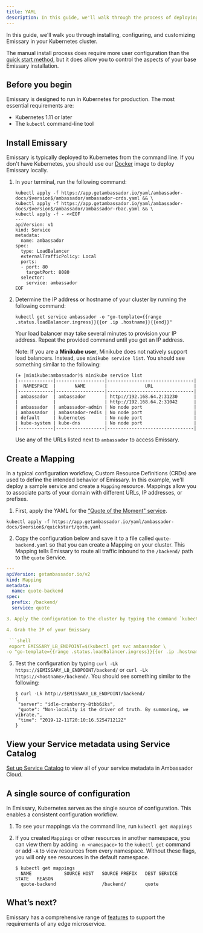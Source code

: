 ```yaml
---
title: YAML
description: In this guide, we'll walk through the process of deploying Emissary in Kubernetes for ingress routing.
---
```


In this guide, we'll walk you through installing, configuring, and customizing
Emissary in your Kubernetes cluster.

The manual install process does require more user configuration than the [quick
start method](../../../tutorials/getting-started/), but it does allow you to control the
aspects of your base Emissary installation.

## Before you begin

Emissary is designed to run in Kubernetes for production. The most essential requirements are:

* Kubernetes 1.11 or later
* The `kubectl` command-line tool

## Install Emissary

Emissary is typically deployed to Kubernetes from the command line. If you don't have Kubernetes, you should use our [Docker](../docker) image to deploy Emissary locally.

1. In your terminal, run the following command:

    ```
    kubectl apply -f https://app.getambassador.io/yaml/ambassador-docs/$version$/ambassador/ambassador-crds.yaml && \
    kubectl apply -f https://app.getambassador.io/yaml/ambassador-docs/$version$/ambassador/ambassador-rbac.yaml && \
    kubectl apply -f - <<EOF
    ---
    apiVersion: v1
    kind: Service
    metadata:
      name: ambassador
    spec:
      type: LoadBalancer
      externalTrafficPolicy: Local
      ports:
      - port: 80
        targetPort: 8080
      selector:
        service: ambassador
    EOF
    ```

2. Determine the IP address or hostname of your cluster by running the following command:

    ```
    kubectl get service ambassador -o "go-template={{range .status.loadBalancer.ingress}}{{or .ip .hostname}}{{end}}"
    ```

    Your load balancer may take several minutes to provision your IP address. Repeat the provided command until you get an IP address.

    Note: If you are a **Minikube user**, Minikube does not natively support load balancers. Instead, use `minikube service list`. You should see something similar to the following:

    ```
    (⎈ |minikube:ambassador)$ minikube service list
    |-------------|------------------|--------------------------------|
    |  NAMESPACE  |       NAME       |              URL               |
    |-------------|------------------|--------------------------------|
    | ambassador  | ambassador       | http://192.168.64.2:31230      |
    |             |                  | http://192.168.64.2:31042      |
    | ambassador  | ambassador-admin | No node port                   |
    | ambassador  | ambassador-redis | No node port                   |
    | default     | kubernetes       | No node port                   |
    | kube-system | kube-dns         | No node port                   |
    |-------------|------------------|--------------------------------|
    ```

    Use any of the URLs listed next to `ambassador` to access Emissary.

## Create a Mapping

In a typical configuration workflow, Custom Resource Definitions (CRDs) are used to define the intended behavior of Emissary. In this example, we'll deploy a sample service and create a `Mapping` resource. Mappings allow you to associate parts of your domain with different URLs, IP addresses, or prefixes.

1. First, apply the YAML for the [“Quote of the Moment" service](https://github.com/datawire/quote).

  ```
  kubectl apply -f https://app.getambassador.io/yaml/ambassador-docs/$version$/quickstart/qotm.yaml
  ```

2. Copy the configuration below and save it to a file called `quote-backend.yaml` so that you can create a Mapping on your cluster. This Mapping tells Emissary to route all traffic inbound to the `/backend/` path to the `quote` Service.

  ```yaml
  ---
  apiVersion: getambassador.io/v2
  kind: Mapping
  metadata:
    name: quote-backend
  spec:
    prefix: /backend/
    service: quote

3. Apply the configuration to the cluster by typing the command `kubectl apply -f quote-backend.yaml`.

4. Grab the IP of your Emissary

   ```shell
   export EMISSARY_LB_ENDPOINT=$(kubectl get svc ambassador \
  -o "go-template={{range .status.loadBalancer.ingress}}{{or .ip .hostname}}{{end}}")
   ```

5. Test the configuration by typing `curl -Lk https://$EMISSARY_LB_ENDPOINT/backend/` or `curl -Lk https://<hostname>/backend/`. You should see something similar to the following:

   ```
   $ curl -Lk http://$EMISSARY_LB_ENDPOINT/backend/
   {
    "server": "idle-cranberry-8tbb6iks",
    "quote": "Non-locality is the driver of truth. By summoning, we vibrate.",
    "time": "2019-12-11T20:10:16.525471212Z"
   }

## View your Service metadata using Service Catalog

[Set up Service Catalog](../../../tutorials/getting-started/#3-connect-your-cluster-to-ambassador-cloud) to view all of your service metadata in Ambassador Cloud.

## A single source of configuration

In Emissary, Kubernetes serves as the single source of
configuration. This enables a consistent configuration workflow.

1. To see your mappings via the command line, run `kubectl get mappings`

2. If you created `Mappings` or other resources in another namespace, you can view them by adding `-n <namespace>` to the `kubectl get` command or add `-A` to view resources from every namespace. Without these flags, you will only see resources in the default namespace.

   ```
   $ kubectl get mappings
     NAME            SOURCE HOST   SOURCE PREFIX   DEST SERVICE   STATE   REASON
     quote-backend                 /backend/       quote
   ```

## What’s next?

Emissary has a comprehensive range of [features](/features/) to support the requirements of any edge microservice.
